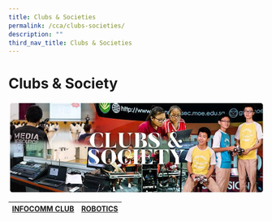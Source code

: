```yaml
---
title: Clubs & Societies
permalink: /cca/clubs-societies/
description: ""
third_nav_title: Clubs & Societies
---
```

# **Clubs & Society**

![](/images/RESIZED%20Banner_CCA_CLUBS&SOCIETY.jpg)

| [INFOCOMM CLUB](/school-experience/co-curriculum/ccca/clubs-n-society/media-literacy-club-mlc) | [ROBOTICS](/school-experience/co-curriculum/cca/clubs-n-society/robotics) |
| --- | --- |
